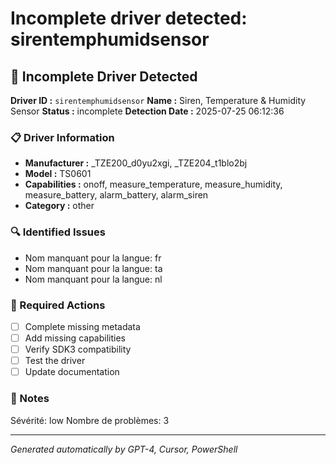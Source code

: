 # Incomplete driver detected: sirentemphumidsensor

## 🚨 Incomplete Driver Detected

**Driver ID :** `sirentemphumidsensor`
**Name :** Siren, Temperature & Humidity Sensor
**Status :** incomplete
**Detection Date :** 2025-07-25 06:12:36

### 📋 Driver Information
- **Manufacturer :** _TZE200_d0yu2xgi, _TZE204_t1blo2bj
- **Model :** TS0601
- **Capabilities :** onoff, measure_temperature, measure_humidity, measure_battery, alarm_battery, alarm_siren
- **Category :** other

### 🔍 Identified Issues
- Nom manquant pour la langue: fr
- Nom manquant pour la langue: ta
- Nom manquant pour la langue: nl

### 🎯 Required Actions
- [ ] Complete missing metadata
- [ ] Add missing capabilities
- [ ] Verify SDK3 compatibility
- [ ] Test the driver
- [ ] Update documentation

### 📝 Notes
Sévérité: low
Nombre de problèmes: 3

---
*Generated automatically by GPT-4, Cursor, PowerShell*

